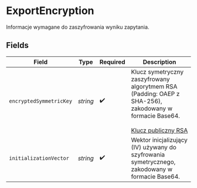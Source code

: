 # ExportEncryption

Informacje wymagane do zaszyfrowania wyniku zapytania.


## Fields

| Field                                                                                                                                                     | Type                                                                                                                                                      | Required                                                                                                                                                  | Description                                                                                                                                               |
| --------------------------------------------------------------------------------------------------------------------------------------------------------- | --------------------------------------------------------------------------------------------------------------------------------------------------------- | --------------------------------------------------------------------------------------------------------------------------------------------------------- | --------------------------------------------------------------------------------------------------------------------------------------------------------- |
| `encryptedSymmetricKey`                                                                                                                                   | *string*                                                                                                                                                  | :heavy_check_mark:                                                                                                                                        | Klucz symetryczny zaszyfrowany algorytmem RSA (Padding: OAEP z SHA-256), zakodowany w formacie Base64.<br/><br/>[Klucz publiczny RSA](/public-keys/publicKey.pem) |
| `initializationVector`                                                                                                                                    | *string*                                                                                                                                                  | :heavy_check_mark:                                                                                                                                        | Wektor inicjalizujący (IV) używany do szyfrowania symetrycznego, zakodowany w formacie Base64.                                                            |